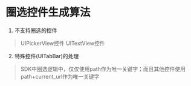 # 圈选控件生成算法

1. 不支持圈选的控件

> UIPickerView控件
> UITextView控件

    
2. 特殊控件(UITabBar)的处理

> SDK中圈选逻辑中，仅仅使用path作为唯一关键字；而且其他控件使用path+current_url作为唯一关键字
    
